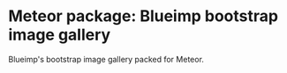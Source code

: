 # Meteor package: Blueimp bootstrap image gallery
Blueimp's bootstrap image gallery packed for Meteor.